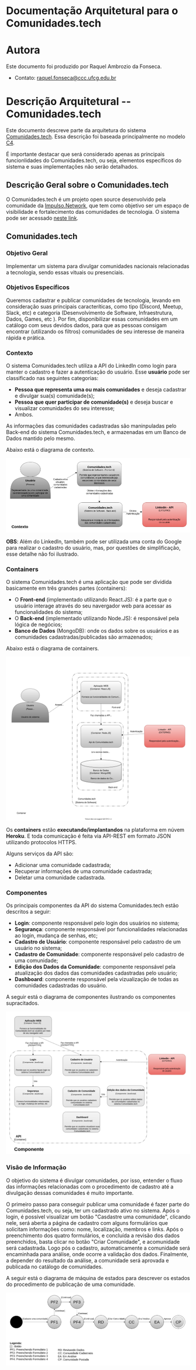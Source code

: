 
# Documentação Arquitetural para o Comunidades.tech

# Autora

Este documento foi produzido por Raquel Ambrozio da Fonseca.
- Contato: raquel.fonseca@ccc.ufcg.edu.br

# Descrição Arquitetural -- Comunidades.tech

Este documento descreve parte da arquitetura do sistema [Comunidades.tech](https://github.com/universoimpulso/comunidadestech). Essa descrição foi baseada principalmente no modelo [C4](https://c4model.com/).

É importante destacar que será considerado apenas as principais funcionlidades do Comunidades.tech, ou seja, elementos específicos do sistema e suas implementações não serão detalhados.


## Descrição Geral sobre o Comunidades.tech

O Comunidades.tech é um projeto open source desenvolvido pela comunidade da [Impulso.Network](https://impulso.network/entrar?referral=comunidadestech), que tem como objetivo ser um espaço de visibilidade e fortalecimento das comunidades de tecnologia. O sistema pode ser acessado [neste link](https://comunidades.tech/).

## Comunidades.tech

### Objetivo Geral

Implementar um sistema para divulgar comunidades nacionais relacionadas a tecnologia, sendo essas vituais ou presenciais. 

### Objetivos Específicos

Queremos cadastrar e publicar comunidades de tecnologia, levando em consideração suas principais caracteríticas, como tipo (Discord, Meetup, Slack, etc) e categoria (Desenvolvimento de Software, Infraestrutura, Dados, Games, etc ). Por fim, disponibilizar essas comunidades em um catálogo com seus devidos dados, para que as pessoas consigam encontrar (utilizando os filtros) comunidades de seu interesse de maneira rápida e prática. 

### Contexto

O sistema Comunidades.tech utiliza a API do LinkedIn como login para manter o cadastro e fazer a autenticação do usuário. Esse **usuário** pode ser classificado nas seguintes categorias: 

* **Pessoa que representa uma ou mais comunidades** e deseja cadastrar e divulgar sua(s) comunidade(s);
* **Pessoa que quer participar de comunidade(s)** e deseja buscar e visualizar comunidades do seu interesse;
* Ambos.

As informações das comunidades cadastradas são maninpuladas pelo Back-end do sistema Comunidades.tech, e armazenadas em um Banco de Dados mantido pelo mesmo.
 
 
Abaixo está o diagrama de contexto.

![fig1](architectural-documentation/diagrama-contexto.png)

**OBS**: Além do LinkedIn, também pode ser utilizada uma conta do Google para realizar o cadastro do usuário, mas, por questões de simplificação, esse detalhe não foi ilustrado.

### Containers

O sistema Comunidades.tech é uma aplicação que pode ser dividida basicamente em três grandes partes (containers):

* O **Front-end** (implementado utilizando React.JS): é a parte que o usuário interage através do seu navergador web para acessar as funcionalidades do sistema;
* O **Back-end** (implementado utilizando Node.JS): é responsável pela lógica de negócios;
* **Banco de Dados** (MongoDB): onde os dados sobre os usuários e as comunidades cadastradas/publicadas são armazenados;

Abaixo está o diagrama de containers.

![fig2](architectural-documentation/diagrama-containers.svg)

[//]: <> (O Back-end  expõe uma API-REST utilizando o Express. )
Os **containers** estão **executando/implantandos** na plataforma em núvem **Heroku**. E toda comunicação é feita via API-REST em formato JSON utilizando protocolos HTTPS.

Alguns serviços da API são:
* Adicionar uma comunidade cadastrada;
* Recuperar informações de uma comunidade cadastrada;
* Deletar uma comunidade cadastrada.


### Componentes

Os principais componentes da API do sistema Comunidades.tech estão descritos a seguir:

* **Login**: componente responsável pelo login dos usuários no sistema;
* **Segurança**: componente responsável por funcionalidades relacionadas ao login, mudança de senhas, etc;
* **Cadastro de Usuário**: componente responsável pelo cadastro de um usuário no sistema;
* **Cadastro de Comunidade**: componente responsável pelo cadastro de uma comunidade;
* **Edição dos Dados da Comunidade**: componente responsável pela atualização dos dados das comunidades cadastradas pelo usuário;
* **Dashboard**: componente responsável pela vizualização de todas as comunidades cadastradas do usuário.

A seguir está o diagrama de componentes ilustrando os componentes supracitados.

![fig3](architectural-documentation/diagrama-componentes.png)

[//]: <> (### Código <pre>Em breve!</pre>)

### Visão de Informação

O objetivo do sistema é divulgar comunidades, por isso, entender o fluxo das informações relacionadas com o procedimento de cadastro até a divulgação dessas comunidades é muito importante. 

O primeiro passo para conseguir publicar uma comunidade é fazer parte do Comunidades.tech, ou seja, ter um cadastrado ativo no sistema. Após o login, é possível visualizar um botão "Casdastre uma comunidade", clicando nele, será aberta a página de cadastro com alguns formulários que solicitam informações como: nome, localização, membros e links. Após o preenchimento dos quatro formulários, e concluída a revisão dos dados preenchidos, basta clicar no botão "Criar Comunidade", e acomunidade será cadastrada. Logo pós o cadastro, automaticamente a comunidade será encaminhada para análise, onde  ocorre a validação dos dados. Finalmente, a depender do resultado da análise, a comunidade será aprovada e publicada no catálogo de comunidades.

A seguir está o diagrama de máquina de estados para descrever os estados do procedimento de publicação de uma comunidade.

![fig4](architectural-documentation/diagrama-maquina-estados.jpeg)

